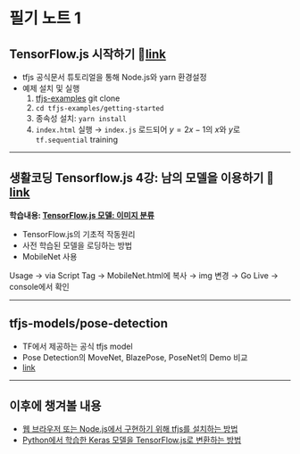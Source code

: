 # 필기 노트 1

## TensorFlow.js 시작하기 🏫[link](https://www.tensorflow.org/js/tutorials?hl=ko)
- tfjs 공식문서 튜토리얼을 통해 Node.js와 yarn 환경설정
- 예제 설치 및 실행
    1. [tfjs-examples](https://github.com/tensorflow/tfjs-examples) git clone
    2. `cd tfjs-examples/getting-started`
    3. 종속성 설치: `yarn install`
    4. `index.html` 실행 → `index.js` 로드되어 $y=2x-1$의 $x$와 $y$로 `tf.sequential` training

---
## 생활코딩 Tensorflow.js 4강: 남의 모델을 이용하기 🏫[link](https://www.youtube.com/watch?v=ZJX0J21AZOA&list=PLuHgQVnccGMBEbPiaGs2kfQFpMmQchM-1&index=5)
**학습내용: [TensorFlow.js 모델: 이미지 분류](https://github.com/tensorflow/tfjs-models/tree/master/mobilenet)**
- TensorFlow.js의 기초적 작동원리
- 사전 학습된 모델을 로딩하는 방법
- MobileNet 사용

Usage → via Script Tag → MobileNet.html에 복사
→ img 변경 → Go Live → console에서 확인

---
## tfjs-models/pose-detection
- TF에서 제공하는 공식 tfjs model
- Pose Detection의 MoveNet, BlazePose, PoseNet의 Demo 비교
- [link](https://github.com/tensorflow/tfjs-models/tree/master/pose-detection/demos#live-camera-demo)


---
## 이후에 챙겨볼 내용
- [웹 브라우저 또는 Node.js에서 구현하기 위해 tfjs를 설치하는 방법](https://www.tensorflow.org/js/tutorials/setup?hl=ko)
- [Python에서 학습한 Keras 모델을 TensorFlow.js로 변환하는 방법](https://www.tensorflow.org/js/tutorials/conversion/import_keras?hl=ko)